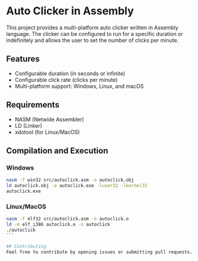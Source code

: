 # Auto Clicker in Assembly

This project provides a multi-platform auto clicker written in Assembly language. The clicker can be configured to run for a specific duration or indefinitely and allows the user to set the number of clicks per minute.

## Features
- Configurable duration (in seconds or infinite)
- Configurable click rate (clicks per minute)
- Multi-platform support: Windows, Linux, and macOS

## Requirements
- NASM (Netwide Assembler)
- LD (Linker)
- xdotool (for Linux/MacOS)

## Compilation and Execution

### Windows
```bash
nasm -f win32 src/autoclick.asm -o autoclick.obj
ld autoclick.obj -o autoclick.exe -luser32 -lkernel32
autoclick.exe
```

### Linux/MacOS
````bash
nasm -f elf32 src/autoclick.asm -o autoclick.o
ld -m elf_i386 autoclick.o -o autoclick
./autoclick
```

## Contributing
Feel free to contribute by opening issues or submitting pull requests.
